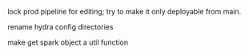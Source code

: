 lock prod pipeline for editing; try to make it only deployable from main.

rename hydra config directories

make get spark object a util function